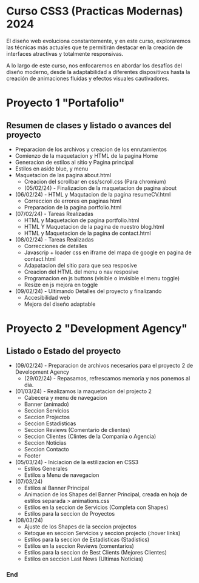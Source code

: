 # Curso CSS3 (Practicas Modernas) 2024

El diseño web evoluciona constantemente, y en este curso, exploraremos las técnicas más actuales que te permitirán destacar en la creación de interfaces atractivas y totalmente responsivas.

A lo largo de este curso, nos enfocaremos en abordar los desafíos del diseño moderno, desde la adaptabilidad a diferentes dispositivos hasta la creación de animaciones fluidas y efectos visuales cautivadores.


# Proyecto 1 "Portafolio"
## Resumen de clases y listado o avances del proyecto

- Preparacion de los archivos y creacion de los enrutamientos
- Comienzo de la maquetacion y HTML de la pagina Home
- Generacion de estilos al sitio y Pagina principal
- Estilos en aside blue, y menu
- Maquetacion de las pagina about.html
    - Creacion del scrollbar en css/scroll.css (Para chromium)
    - (05/02/24) - Finalizacion de la maquetacion de pagina about 
- (06/02/24) - HTML y Maqutacion de la pagina resumeCV.html
    - Correccion de errores en paginas html
    - Preparacion de la pagina portfolio.html
- (07/02/24) - Tareas Realizadas
    - HTML y Maquetacion de pagina portfolio.html
    - HTML Y Maquetacion de la pagina de nuestro blog.html
    - HTML y Maquetacion de la pagina de contact.html
- (08/02/24) - Tareas Realizadas
    - Correcciones de detalles
    - Javascrip + loader css en iframe del mapa de google en pagina de contact.html
    - Adapatacion del sitio para que sea resposive
    - Creacion del HTML del menu o nav resposive
    - Programacion en js buttons (visible o invisible el menu toggle)
    - Resize en js mejora en toggle
- (09/02/24) - Ultimando Detalles del proyecto y finalizando
    - Accesibilidad web
    - Mejora del diseño adaptable

# Proyecto 2 "Development Agency"
## Listado o Estado del proyecto

- (09/02/24) - Preparacion de archivos necesarios para el proyecto 2 de Development Agency
    - (29/02/24) - Repasamos, refrescamos memoria y nos ponemos al dia.
- (01/03/24) - Realizamos la maquetacion del projecto 2
    - Cabecera y menu de navegacion
    - Banner (animado)
    - Seccion Servicios
    - Seccion Projectos
    - Seccion Estadisticas
    - Seccion Reviews (Comentario de clientes)
    - Seccion Clientes (Clintes de la Compania o Agencia)
    - Seccion Noticias 
    - Seccion Contacto
    - Footer
- (05/03/24) - Iniciacion de la estilizacion en CSS3
    - Estilos Generales
    - Estilos a Menu de navegacion
- (07/03/24) 
    - Estilos al Banner Principal
    - Animacion de los Shapes del Banner Principal, creada en hoja de estilos separada > animations.css
    - Estilos en la seccion de Servicios (Completa con Shapes)
    - Estilos para la seccion de Proyectos
- (08/03/24)
    - Ajuste de los Shapes de la seccion projectos
    - Retoque en seccion Servicios y seccion projecto (:hover links)
    - Estilos para la seccion de Estadisticas (Stadistics)
    - Estilos en la seccion Reviews (comentarios)
    - Estilos para la seccion de Best Clients (Mejores Clientes)
    - Estilos en seccion Last News (Ultimas Noticias)
    

### End